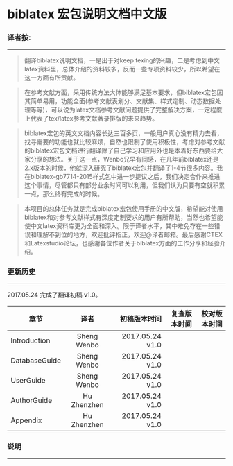 # biblatex 宏包说明文档中文版

### 译者按:
---------------------

> 翻译biblatex说明文档，一是出于对keep texing的兴趣，二是考虑到中文latex资料里，总体介绍的资料较多，反而一些专项资料较少，所以希望在这一方面有所贡献。

> 在参考文献方面，采用传统方法大体能够满足基本要求，但biblatex宏包因其简单易用，功能全面(参考文献表划分、文献集、样式定制、动态数据处理等等)，可以说为latex文档参考文献问题提供了完整解决方案，一定程度上代表了tex/latex参考文献著录排版的未来趋势。

> biblatex宏包的英文文档内容长达三百多页，一般用户真心没有精力去看，找寻需要的功能也就比较麻烦，自然也限制了使用积极性，考虑对参考文献的biblatex宏包文档进行翻译除了自己学习和应用外也是本着好东西要给大家分享的想法。关于这一点，Wenbo兄早有同感，在几年前biblatex还是2.x版本的时候，他就深入研究了biblatex宏包并翻译了1-4节很多内容。我在biblatex-gb7714-2015样式包中进一步提议之后，我们决定合作来推进这个事情，尽管都只有部分业余时间可以利用，但我们认为只要有空就积累一点，那么终有完成的时候。

> 本项目的总体任务就是完成biblatex宏包使用手册的中文版，希望能对使用biblatex和对参考文献样式有深度定制要求的用户有所帮助，当然也希望能使中文latex资料库更为全面和深入。限于译者水平，其中难免存在一些错误和理解不到位的地方，欢迎批评指正，欢迎@译者邮箱。最后感谢CTEX和Latexstudio论坛，也感谢各位作者关于biblatex方面的工作分享和经验介绍。


### 更新历史
---------------------

2017.05.24 完成了翻译初稿 v1.0。

| 章节           | 译者          | 初稿版本时间    | 复查版本时间    | 校对版本时间    |
| ------------- |:-------------:| ---------------:| ---------------:| ---------------:|
| Introduction  | Sheng Wenbo   | 2017.05.24 v1.0 |                 |                 |
| DatabaseGuide | Sheng Wenbo   | 2017.05.24 v1.0 |                 |                 |
| UserGuide     | Sheng Wenbo   | 2017.05.24 v1.0 |                 |                 |
| AuthorGuide   | Hu Zhenzhen   | 2017.05.24 v1.0 |                 |                 |
| Appendix      | Hu Zhenzhen   | 2017.05.24 v1.0 |                 |                 |


### 说明
---------------------




